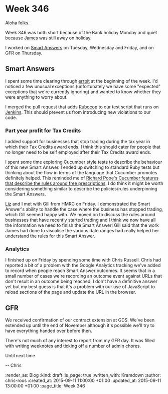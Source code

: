 Week 346
========

Aloha folks.

Week 346 was both short because of the Bank holiday Monday and quiet because [James][james-mead] was still away on holiday.

I worked on [Smart Answers][smart-answers] on Tuesday, Wednesday and Friday, and on GFR on Thursday.

## Smart Answers

I spent some time clearing through [errbit][errbit] at the beginning of the week. I'd noticed a few unusual exceptions (unfortunately we have some "expected" exceptions that we're currently ignoring) and wanted to know whether they were anything to worry about.

I merged the pull request that adds [Rubocop][rubocop] to our test script that runs on [Jenkins][jenkins]. This should prevent us from introducing new violations to our code.

### Part year profit for Tax Credits

I added support for businesses that stop trading during the tax year in which their Tax Credits award ends. I think this should cater for people that no longer need to be self employed after their Tax Credits award ends.

I spent some time exploring Cucumber style tests to describe the behaviour of this new Smart Answer. I ended up switching to standard Ruby tests but thinking about the flow in terms of the language that Cucumber promotes definitely helped. This reminded me of [Richard Pope's Cucumber features that describe the rules around free prescriptions][memespring-free-prescriptions]. I do think it might be worth considering something similar to describe the policies/rules underpinning the Smart Answers.

[Liz][liz-lutgendorff] and I met with Gill from HMRC on Friday. I demonstrated the Smart Answer's ability to handle the case where the business has stopped trading, which Gill seemed happy with. We moved on to discuss the rules around businesses that have recently started trading and I think we now have all the information we need to finish the Smart Answer! Gill said that the work James had done to visualise the various date ranges had really helped her understand the rules for this Smart Answer.

### Analytics

I finished up on Friday by spending some time with Chris Russell. Chris had reported a bit of a problem with the Google Analytics tracking we've added to record when people reach Smart Answer outcomes. It seems that in a small number of cases we're recording an outcome event against URLs that don't result in an outcome being reached. I don't have a definitive answer yet but my best guess is that it's a problem with our use of JavaScript to reload sections of the page and update the URL in the browser.

## GFR

We received confirmation of our contract extension at GDS. We've been extended up until the end of November although it's possible we'll try to have everything handed over before then.

There's not much of any interest to report from my GFR day. It was filled with writing weeknotes and ticking off a number of admin chores.

Until next time.

-- Chris

[errbit]: https://github.com/errbit/errbit
[james-mead]: /james-mead
[jenkins]: https://jenkins-ci.org/
[liz-lutgendorff]: https://insidegovuk.blog.gov.uk/author/liz-lutgendorff/
[memespring-free-prescriptions]: https://gist.github.com/memespring/55f8529f1d9e6dd76632
[rubocop]: https://github.com/bbatsov/rubocop
[smart-answers]: https://github.com/alphagov/smart-answers

:render_as: Blog
:kind: draft
:is_page: true
:written_with: Kramdown
:author: chris-roos
:created_at: 2015-09-11 11:00:00 +01:00
:updated_at: 2015-09-11 13:00:00 +01:00
:page_title: Week 346
